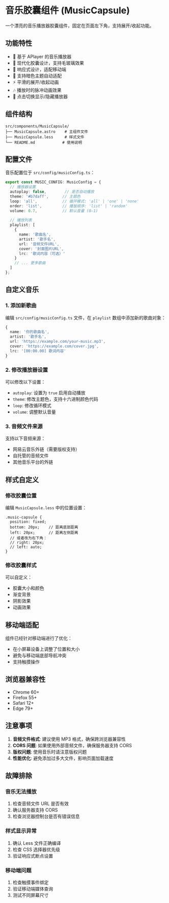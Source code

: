# 音乐胶囊组件 (MusicCapsule)

一个漂亮的音乐播放器胶囊组件，固定在页面左下角，支持展开/收起功能。

## 功能特性

- 🎵 基于 APlayer 的音乐播放器
- 🎨 现代化胶囊设计，支持毛玻璃效果
- 📱 响应式设计，适配移动端
- 🌙 支持暗色主题自动适配
- ⚡ 平滑的展开/收起动画
- 🎶 播放时的脉冲动画效果
- 🎯 点击切换显示/隐藏播放器

## 组件结构

```
src/components/MusicCapsule/
├── MusicCapsule.astro    # 主组件文件
├── MusicCapsule.less     # 样式文件
└── README.md            # 使用说明
```

## 配置文件

音乐配置位于 `src/config/musicConfig.ts`：

```typescript
export const MUSIC_CONFIG: MusicConfig = {
  // 播放器设置
  autoplay: false,        // 是否自动播放
  theme: '#b7daff',      // 主题色
  loop: 'all',           // 循环模式: 'all' | 'one' | 'none'
  order: 'list',         // 播放顺序: 'list' | 'random'
  volume: 0.7,           // 默认音量 (0-1)
  
  // 播放列表
  playlist: [
    {
      name: '歌曲名',
      artist: '歌手名',
      url: '音频文件URL',
      cover: '封面图片URL',
      lrc: '歌词内容（可选）'
    }
    // ... 更多歌曲
  ]
};
```

## 自定义音乐

### 1. 添加新歌曲

编辑 `src/config/musicConfig.ts` 文件，在 `playlist` 数组中添加新的歌曲对象：

```typescript
{
  name: '你的歌曲名',
  artist: '歌手名',
  url: 'https://example.com/your-music.mp3',
  cover: 'https://example.com/cover.jpg',
  lrc: '[00:00.00] 歌词内容'
}
```

### 2. 修改播放器设置

可以修改以下设置：

- `autoplay`: 设置为 `true` 启用自动播放
- `theme`: 修改主题色，支持十六进制颜色代码
- `loop`: 修改循环模式
- `volume`: 调整默认音量

### 3. 音频文件来源

支持以下音频来源：
- 网易云音乐外链（需要版权支持）
- 自托管的音频文件
- 其他音乐平台的外链

## 样式自定义

### 修改胶囊位置

编辑 `MusicCapsule.less` 中的位置设置：

```less
.music-capsule {
  position: fixed;
  bottom: 20px;    // 距离底部距离
  left: 20px;      // 距离左侧距离
  // 或者改为右下角：
  // right: 20px;
  // left: auto;
}
```

### 修改胶囊样式

可以自定义：
- 胶囊大小和颜色
- 渐变背景
- 阴影效果
- 动画效果

## 移动端适配

组件已经针对移动端进行了优化：

- 在小屏幕设备上调整了位置和大小
- 避免与移动端底部导航冲突
- 支持触摸操作

## 浏览器兼容性

- Chrome 60+
- Firefox 55+
- Safari 12+
- Edge 79+

## 注意事项

1. **音频文件格式**: 建议使用 MP3 格式，确保跨浏览器兼容性
2. **CORS 问题**: 如果使用外部音频文件，确保服务器支持 CORS
3. **版权问题**: 使用音乐时请注意版权问题
4. **性能优化**: 避免添加过多大文件，影响页面加载速度

## 故障排除

### 音乐无法播放
1. 检查音频文件 URL 是否有效
2. 确认服务器支持 CORS
3. 检查浏览器控制台是否有错误信息

### 样式显示异常
1. 确认 Less 文件正确编译
2. 检查 CSS 选择器优先级
3. 验证响应式断点设置

### 移动端问题
1. 检查触摸事件绑定
2. 验证移动端媒体查询
3. 测试不同屏幕尺寸